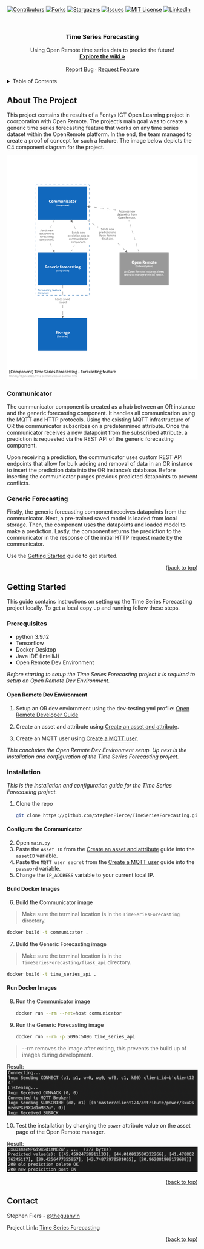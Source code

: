 <div id="top"></div>
<!--
*** Thanks for checking out the Best-README-Template. If you have a suggestion
*** that would make this better, please fork the repo and create a pull request
*** or simply open an issue with the tag "enhancement".
*** Don't forget to give the project a star!
*** Thanks again! Now go create something AMAZING! :D
-->



<!-- PROJECT SHIELDS -->
<!--
*** I'm using markdown "reference style" links for readability.
*** Reference links are enclosed in brackets [ ] instead of parentheses ( ).
*** See the bottom of this document for the declaration of the reference variables
*** for contributors-url, forks-url, etc. This is an optional, concise syntax you may use.
*** https://www.markdownguide.org/basic-syntax/#reference-style-links
-->
[![Contributors][contributors-shield]][contributors-url]
[![Forks][forks-shield]][forks-url]
[![Stargazers][stars-shield]][stars-url]
[![Issues][issues-shield]][issues-url]
[![MIT License][license-shield]][license-url]
[![LinkedIn][linkedin-shield]][linkedin-url]



<!-- PROJECT LOGO -->
<br />
  <h3 align="center">Time Series Forecasting</h3>
  <p align="center">
    Using Open Remote time series data to predict the future!
    <br />
    <a href="https://github.com/StephenFierce/TimeSeriesForecasting/wiki"><strong>Explore the wiki »</strong></a>
    <br />
    <br />
    <a href="https://github.com/StephenFierce/TimeSeriesForecasting/issues">Report Bug</a>
    ·
    <a href="https://github.com/StephenFierce/TimeSeriesForecasting/issues">Request Feature</a>
  </p>
</div>



<!-- TABLE OF CONTENTS -->
<details>
  <summary>Table of Contents</summary>
  <ol>
    <li>
      <a href="#about-the-project">About The Project</a>
      <ul>
        <li><a href="#communicator">Communicator</a></li>
        <li><a href="#generic-forecasting">Generic Forecasting</a></li>
      </ul>
    </li>
    <li>
      <a href="#getting-started">Getting Started</a>
      <ul>
        <li><a href="#prerequisites">Prerequisites</a></li>
        <li><a href="#installation">Installation</a></li>
      </ul>
    </li>
    <li><a href="#usage">Usage</a></li>
    <li><a href="#contact">Contact</a></li>
  </ol>
</details>



<!-- ABOUT THE PROJECT -->
## About The Project

This project contains the results of a Fontys ICT Open Learning project in coorporation with Open Remote. The project’s main goal was to create a generic time series forecasting feature that works on any time series dataset within the OpenRemote platform. In the end, the team managed to create a proof of concept for such a feature. The image below depicts the C4 component diagram for the project.


![C4 Component Diagram](https://github.com/StephenFierce/TimeSeriesForecasting/blob/master/blob/C4%20Component%20Diagram.png)

### Communicator
The communicator component is created as a hub between an OR instance and the generic forecasting component. It handles all communication using the MQTT and HTTP protocols. Using the existing MQTT infrastructure of OR the communicator subscribes on a predetermined attribute. Once the communicator receives a new datapoint from the subscribed attribute, a prediction is requested via the REST API of the generic forecasting component. 

Upon receiving a prediction, the communicator uses custom REST API endpoints that allow for bulk adding and removal of data in an OR instance to insert the prediction data into the OR instance’s database. Before inserting the communicator purges previous predicted datapoints to prevent conflicts.

### Generic Forecasting
Firstly, the generic forecasting component receives datapoints from the communicator. Next, a pre-trained saved model is loaded from local storage. Then, the component uses the datapoints and loaded model to make a prediction. Lastly, the component returns the prediction to the communicator in the response of the initial HTTP request made by the communicator.

Use the <a href="#getting-started">Getting Started</a> guide to get started.

<p align="right">(<a href="#top">back to top</a>)</p>



<!-- GETTING STARTED -->
## Getting Started

This guide contains instructions on setting up the Time Series Forecasting project locally.
To get a local copy up and running follow these steps.


### Prerequisites

* python 3.9.12
* Tensorflow
* Docker Desktop
* Java IDE (IntelliJ)
* Open Remote Dev Environment

_Before starting to setup the Time Series Forecasting project it is required to setup an Open Remote Dev Environment._


#### Open Remote Dev Environment
1. Setup an OR dev enviornment using the dev-testing.yml profile: [Open Remote Developer Guide](https://github.com/openremote/openremote/wiki/Developer-Guide%3A-Setting-up-an-IDE)

2. Create an asset and attribute using [Create an asset and attribute](https://github.com/StephenFierce/TimeSeriesForecasting/wiki/Creating-an-asset-and-attribute).

3. Create an MQTT user using [Create a MQTT user](https://github.com/StephenFierce/TimeSeriesForecasting/wiki/Creating-a-MQTT-user).

_This concludes the Open Remote Dev Environment setup. Up next is the installation and configuration of the Time Series Forecasting project._



### Installation

_This is the installation and configuration guide for the Time Series Forecasting project._

1. Clone the repo
   ```sh
   git clone https://github.com/StephenFierce/TimeSeriesForecasting.git
   ```
#### Configure the Communicator
2. Open `main.py` 
3. Paste the `Asset ID` from the [Create an asset and attribute](https://github.com/StephenFierce/TimeSeriesForecasting/wiki/Creating-an-asset-and-attribute) guide into the `assetID` variable.
4. Paste the `MQTT user secret` from the [Create a MQTT user](https://github.com/StephenFierce/TimeSeriesForecasting/wiki/Creating-a-MQTT-user) guide into the `password` variable.
5. Change the `IP_ADDRESS` variable to your current local IP.

#### Build Docker Images
6. Build the Communicator image
> Make sure the terminal location is in the `TimeSeriesForecasting` directory.
   ```sh
   docker build -t communicator .
   ```
7. Build the Generic Forecasting image
> Make sure the terminal location is in the `TimeSeriesForecasting/flask_api` directory.
   ```sh
   docker build -t time_series_api .
   ```
   
#### Run Docker Images
8. Run the Communicator image
   ```sh
   docker run --rm --net=host communicator
   ```

9. Run the Generic Forecasting image
   ```sh
   docker run --rm -p 5096:5096 time_series_api
   ```
   
> --rm removes the image after exiting, this prevents the build up of images during development.

Result:
![MQTT Connected Screen Shot](https://github.com/StephenFierce/TimeSeriesForecasting/blob/master/blob/MQTT_Connected.png)

10. Test the installation by changing the `power` attribute value on the asset page of the Open Remote manager.

Result:
![Prediction Log Screen Shot](https://github.com/StephenFierce/TimeSeriesForecasting/blob/master/blob/Prediction_Log.png)


<p align="right">(<a href="#top">back to top</a>)</p>



<!-- CONTACT -->
## Contact

Stephen Fiers - [@theguanyin](https://twitter.com/TheGuanyin)

Project Link: [Time Series Forecasting](https://github.com/StephenFierce/TimeSeriesForecasting)

<p align="right">(<a href="#top">back to top</a>)</p>



<!-- MARKDOWN LINKS & IMAGES -->
<!-- https://www.markdownguide.org/basic-syntax/#reference-style-links -->
[contributors-shield]: https://img.shields.io/github/contributors/StephenFierce/TimeSeriesForecasting.svg?style=for-the-badge
[contributors-url]: https://github.com/StephenFierce/TimeSeriesForecasting/graphs/contributors
[forks-shield]: https://img.shields.io/github/forks/StephenFierce/TimeSeriesForecasting.svg?style=for-the-badge
[forks-url]: https://github.com/StephenFierce/TimeSeriesForecasting/network/members
[stars-shield]: https://img.shields.io/github/stars/StephenFierce/TimeSeriesForecasting.svg?style=for-the-badge
[stars-url]: https://github.com/StephenFierce/TimeSeriesForecasting/stargazers
[issues-shield]: https://img.shields.io/github/issues/StephenFierce/TimeSeriesForecasting.svg?style=for-the-badge
[issues-url]: https://github.com/StephenFierce/TimeSeriesForecasting/issues
[license-shield]: https://img.shields.io/github/license/StephenFierce/TimeSeriesForecasting.svg?style=for-the-badge
[license-url]: https://github.com/StephenFierce/TimeSeriesForecasting/blob/master/LICENSE.txt
[linkedin-shield]: https://img.shields.io/badge/-LinkedIn-black.svg?style=for-the-badge&logo=linkedin&colorB=555
[linkedin-url]: https://linkedin.com/in/othneildrew
[product-screenshot]: images/screenshot.png
